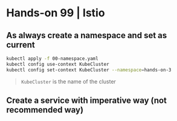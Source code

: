 # Hands-on 99 | Istio

## As always create a namespace and set as current

```bash
kubectl apply -f 00-namespace.yaml
kubectl config use-context KubeCluster
kubectl config set-context KubeCluster --namespace=hands-on-3
```

> `KubeCluster` is the name of the cluster

## Create a service with imperative way (not recommended way)

